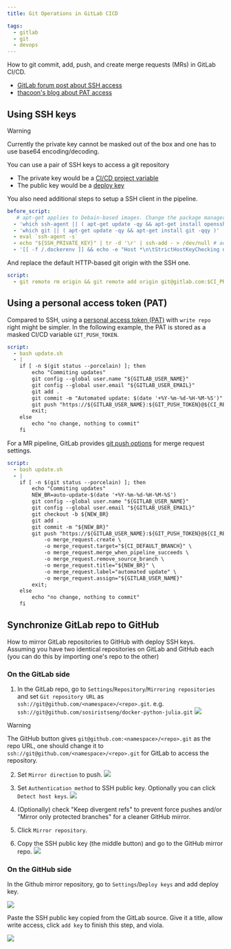 ```yaml
---
title: Git Operations in GitLab CICD

tags:
  - gitlab
  - git
  - devops
---
```

How to git commit, add, push, and create merge requests (MRs) in GitLab CI/CD.

- [GitLab forum post about SSH access](https://forum.gitlab.com/t/is-it-possible-to-commit-artifacts-into-the-git/22218/7)
- [thacoon's blog about PAT access](https://thacoon.com/posts/gitlab-ci-auto-dependency-update/)
## Using SSH keys

> [!warning]
> Currently the private key cannot be masked out of the box and one has to use base64 encoding/decoding.

You can use a pair of SSH keys to access a git repository
- The private key would be a [CI/CD project variable](https://docs.gitlab.com/ee/ci/variables/#add-a-cicd-variable-to-a-project)
- The public key would be a [deploy key](https://docs.gitlab.com/ee/user/project/deploy_keys/)

You also need additional steps to setup a SSH client in the pipeline.

```yaml
before_script:
   # apt-get applies to Debain-based images. Change the package manager if needed.
  - 'which ssh-agent || ( apt-get update -qy && apt-get install openssh-client -qqy )'
  - 'which git || ( apt-get update -qy && apt-get install git -qqy )'
  - eval `ssh-agent -s`
  - echo "${SSH_PRIVATE_KEY}" | tr -d '\r' | ssh-add - > /dev/null # add ssh key
  - '[[ -f /.dockerenv ]] && echo -e "Host *\n\tStrictHostKeyChecking no\n\n" > ~/.ssh/config'
```

And replace the default HTTP-based git origin with the SSH one.

```yaml
script:
  - git remote rm origin && git remote add origin git@gitlab.com:$CI_PROJECT_PATH.git
```

## Using a personal access token (PAT)

Compared to SSH, using a [personal access token (PAT)](https://docs.gitlab.com/ee/user/profile/personal_access_tokens.html) with `write repo` right might be simpler. In the following example, the PAT is stored as a masked CI/CD variable `GIT_PUSH_TOKEN`.

```yaml
script:
  - bash update.sh
  - |
    if [ -n $(git status --porcelain) ]; then
        echo "Commiting updates"
        git config --global user.name "${GITLAB_USER_NAME}"
        git config --global user.email "${GITLAB_USER_EMAIL}"
        git add .
        git commit -m "Automated update: $(date '+%Y-%m-%d-%H-%M-%S')"
        git push "https://${GITLAB_USER_NAME}:${GIT_PUSH_TOKEN}@${CI_REPOSITORY_URL#*@}"
        exit;
    else
        echo "no change, nothing to commit"
    fi
```

For a MR pipeline, GitLab provides [git push options](https://docs.gitlab.com/ee/user/project/push_options.html) for merge request settings.

```yaml
script:
  - bash update.sh
  - |
    if [ -n $(git status --porcelain) ]; then
        echo "Commiting updates"
        NEW_BR=auto-update-$(date '+%Y-%m-%d-%H-%M-%S')
        git config --global user.name "${GITLAB_USER_NAME}"
        git config --global user.email "${GITLAB_USER_EMAIL}"
        git checkout -b ${NEW_BR}
        git add .
        git commit -m "${NEW_BR}"
        git push "https://${GITLAB_USER_NAME}:${GIT_PUSH_TOKEN}@${CI_REPOSITORY_URL#*@}" \
            -o merge_request.create \
            -o merge_request.target="${CI_DEFAULT_BRANCH}" \
            -o merge_request.merge_when_pipeline_succeeds \
            -o merge_request.remove_source_branch \
            -o merge_request.title="${NEW_BR}" \
            -o merge_request.label="automated update" \
            -o merge_request.assign="${GITLAB_USER_NAME}"
        exit;
    else
        echo "no change, nothing to commit"
    fi
```

## Synchronize GitLab repo to GitHub

How to mirror GitLab repositories to GitHub with deploy SSH keys. Assuming you have two identical repositories on GitLab and GitHub each (you can do this by importing one's repo to the other)

### On the GitLab side

1. In the GitLab repo, go to `Settings`/`Repository`/`Mirroring repositories` and set `Git repository URL` as `ssh://git@github.com/<namespace>/<repo>.git`. e.g. `ssh://git@github.com/sosiristseng/docker-python-julia.git`
![](https://user-images.githubusercontent.com/40054455/153238097-4266f124-b5ef-4fda-82ea-060d79f1ba09.png)

> [!warning]
> The GitHub button gives `git@github.com:<namespace>/<repo>.git` as the repo URL, one should change it to `ssh://git@github.com/<namespace>/<repo>.git` for GitLab to access the repository.

2. Set `Mirror direction` to push.
![](https://user-images.githubusercontent.com/40054455/153238559-7d3beccd-c951-4244-aaa4-cd6375ae370c.png)

3. Set `Authentication method` to SSH public key. Optionally you can click `Detect host keys`.
![](https://user-images.githubusercontent.com/40054455/153239073-bd49113f-838f-4e07-a6d7-dc668bdf76ba.png)

4. (Optionally) check "Keep divergent refs" to prevent force pushes and/or "Mirror only protected branches" for a cleaner GitHub mirror.
5. Click `Mirror repository`.
6. Copy the SSH public key (the middle button) and go to the GitHub mirror repo.
![](https://user-images.githubusercontent.com/40054455/153239908-97df111e-c342-4185-86f9-c71b62ab30b8.png)

### On the GitHub side

In the Github mirror repository, go to `Settings`/`Deploy keys` and add deploy key.

![](https://user-images.githubusercontent.com/40054455/153240371-f937970d-84c4-4c9e-a44c-d7af5b1d3f91.png)

Paste the SSH public key copied from the GitLab source. Give it a title, allow write access, click `add key` to finish this step, and viola.

![](https://user-images.githubusercontent.com/40054455/153240939-2ac0e15b-52e7-48ed-9b11-90e4f4fa18c5.png)
